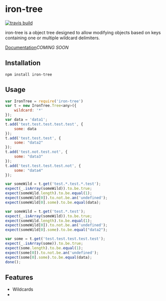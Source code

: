 # iron-tree
[![travis build](https://travis-ci.org/ferrous-frameworks/iron-tree.svg?branch=master)](https://travis-ci.org/ferrous-frameworks/iron-tree)

iron-tree is a object tree designed to allow modifying objects based on keys containing one or multiple wildcard delimiters.

[Documentation](http://)*COMING SOON*

## Installation

`npm install iron-tree`

## Usage

```js
var IronTree = require('iron-tree')
var t = new IronTree.Tree<any>({
    wildcard: '*'
});
var data = 'data1';
t.add('test.test.test.test.test', {
    some: data
});
t.add('test.test.test', {
    some: "data2"
});
t.add('test.not.test.not', {
    some: "data3"
});
t.add('test.test.test.test.not', {
    some: "data4"
});

var someWild = t.get('test.*.test.*.test');
expect(_.isArray(someWild)).to.be.true;
expect(someWild.length).to.be.equal(1);
expect(someWild[0]).to.not.be.an('undefined');
expect(someWild[0].some).to.be.equal(data);

var someWild = t.get('test.*.test');
expect(_.isArray(someWild)).to.be.true;
expect(someWild.length).to.be.equal(1);
expect(someWild[0]).to.not.be.an('undefined');
expect(someWild[0].some).to.be.equal("data2");

var some = t.get('test.test.test.test.test');
expect(_.isArray(some)).to.be.true;
expect(some.length).to.be.equal(1);
expect(some[0]).to.not.be.an('undefined');
expect(some[0].some).to.be.equal(data);
done();
```

## Features

- Wildcards
- 

